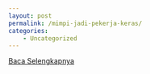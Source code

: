 ```yaml
---
layout: post
permalink: /mimpi-jadi-pekerja-keras/
categories:
    - Uncategorized
---
```


[Baca Selengkapnya](/05)